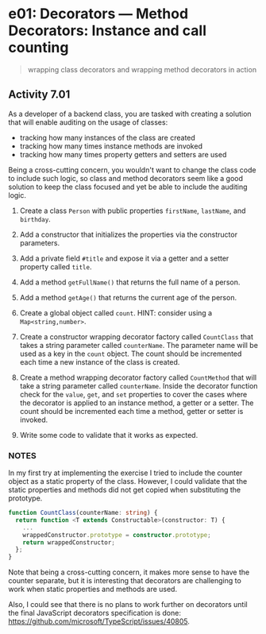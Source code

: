 # e01: Decorators &mdash; Method Decorators: Instance and call counting
> wrapping class decorators and wrapping method decorators in action

## Activity 7.01

As a developer of a backend class, you are tasked with creating a solution that will enable auditing on the usage of classes:
+ tracking how many instances of the class are created
+ tracking how many times instance methods are invoked
+ tracking how many times property getters and setters are used

Being a cross-cutting concern, you wouldn't want to change the class code to include such logic, so class and method decorators seem like a good solution to keep the class focused and yet be able to include the auditing logic.

1. Create a class `Person` with public properties `firstName`, `lastName`, and `birthday`.

2. Add a constructor that initializes the properties via the constructor parameters.

3. Add a private field `#title` and expose it via a getter and a setter property called `title`.

4. Add a method `getFullName()` that returns the full name of a person.

5. Add a method `getAge()` that returns the current age of the person.

6. Create a global object called `count`. HINT: consider using a `Map<string,number>`.

7. Create a constructor wrapping decorator factory called `CountClass` that takes a string parameter called `counterName`. The parameter name will be used as a key in the `count` object. The count should be incremented each time a new instance of the class is created.

8. Create a method wrapping decorator factory called `CountMethod` that will take a string parameter called `counterName`. Inside the decorator function check for the `value`, `get`, and `set` properties to cover the cases where the decorator is applied to an instance method, a getter or a setter. The count should be incremented each time a method, getter or setter is invoked.

9. Write some code to validate that it works as expected.

### NOTES

In my first try at implementing the exercise I tried to include the counter object as a static property of the class. However, I could validate that the static properties and methods did not get copied when substituting the prototype.

```typescript
function CountClass(counterName: string) {
  return function <T extends Constructable>(constructor: T) {
    ...
    wrappedConstructor.prototype = constructor.prototype;
    return wrappedConstructor;
  };
}
```

Note that being a cross-cutting concern, it makes more sense to have the counter separate, but it is interesting that decorators are challenging to work when static properties and methods are used.

Also, I could see that there is no plans to work further on decorators until the final JavaScript decorators specification is done: https://github.com/microsoft/TypeScript/issues/40805.